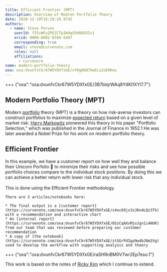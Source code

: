 ```yaml
---
title: Efficient Frontier (MPT)
description: Overview of Modren Portfolio Theory
date: 2020-12-10T16:29:29.974Z
authors:
  - name: Steve Purves
    userId: fI5cWFyZPEZCTpIHdqX5H8OU3Iv1
    orcid: 0000-0002-0760-5497
    corresponding: true
    email: steve@curvenote.com
    roles: null
    affiliations:
      - Curvenore
name: modern-portfolio-theory
oxa: oxa:dvunfvCkr67W5YDXfxGE/vY0gA6N7UwELs2oEHKeu
---
```


+++ {"oxa":"oxa:dvunfvCkr67W5YDXfxGE/3B7blqrWAq8Y4Kl1XYl7.7"}

## Modern Portfolio Theory (MPT)

Modern [portfolio](https://www.investopedia.com/terms/p/portfolio.asp) theory (MPT) is a theory on how risk-averse investors can construct portfolios to maximize [expected return](https://www.investopedia.com/terms/e/expectedreturn.asp) based on a given level of market risk. [Harry Markowitz](https://www.investopedia.com/terms/h/harrymarkowitz.asp) pioneered this theory in his paper "Portfolio Selection," which was published in the Journal of Finance in 1952.1 He was later awarded a Nobel Prize for his work on modern portfolio theory.

## Efficient Frontier

In this example, we have a customer report on how well they and balance their Unicorn Porfolio 🦄 to minimize their risks and see how possible portfolio choices compare to the individual stock positions. By doing this we can achieve a better return with lower risk that any individual stock.\
\
This is done using the Efficient Frontier methodology.

````{important}
There are 3 articles/notebooks here:

* The final output is a [customer report](https://curvenote.com/oxa:dvunfvCkr67W5YDXfxGE/s4nc69jx3zJKo4LQz3Tk) with a recommendation and interactive chart
* An [internal report](https://curvenote.com/oxa:dvunfvCkr67W5YDXfxGE/0SzCqAXxMjoJgn1i4HUK) from our team that was reviewed before preparing our customer recommendation
* A copy of [the notebook](https://curvenote.com/oxa:dvunfvCkr67W5YDXfxGE/ztSGrPdIpp9w4bJ0m2Vg) used to develop the workflow with supporting analysis and theory

````

+++ {"oxa":"oxa:dvunfvCkr67W5YDXfxGE/raSHRnBM0V7wr2Ep7eso.1"}

This work is based on the notes of [Ricky Kim](https://github.com/tthustla) which I continue to extend.


